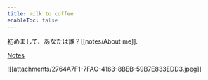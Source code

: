 ```yaml
---
title: milk to coffee
enableToc: false
---
```


初めまして、あなたは誰？[[notes/About me]].

[Notes](/tags/notes)

![[attachments/2764A7F1-7FAC-4163-8BEB-59B7E833EDD3.jpeg]]
